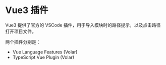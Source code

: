 # Vue3 插件

Vue3 提供了官方的 VSCode 插件，用于导入模块时的路径提示，以及点击路径打开项目文件。

两个插件分别是：

- Vue Language Features (Volar)
- TypeScript Vue Plugin (Volar)
